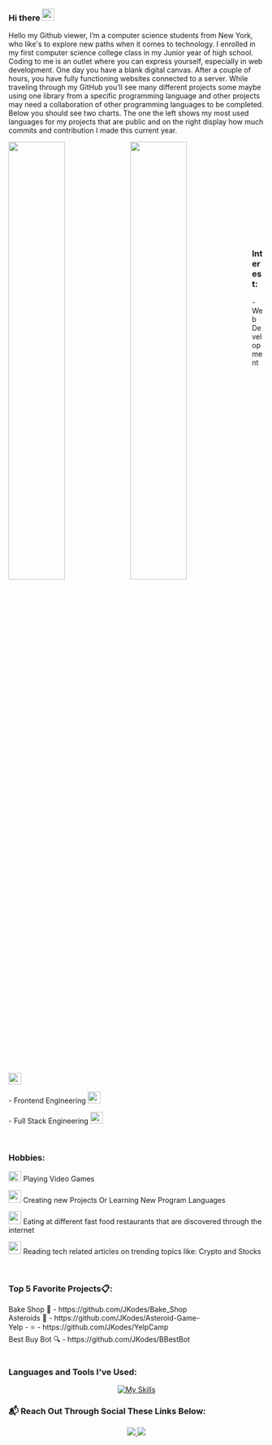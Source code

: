 
<h3> Hi there <img src = "https://user-images.githubusercontent.com/1303154/88677602-1635ba80-d120-11ea-84d8-d263ba5fc3c0.gif" height="24"> </h3>
<p>Hello my Github viewer, I’m a computer science students from New York, who like's to explore new paths when it comes to technology. I enrolled in my first computer science college class in my Junior year of high school. Coding to me is an outlet where you can express yourself, especially in web development. One day you have a blank digital canvas. After a couple of hours, you have fully functioning websites connected to a server. While traveling through my GitHub you’ll see many different projects some maybe using one library from a specific programming language and other projects may need a collaboration of other programming languages to be completed. Below you should see two charts. The one the left shows my most used languages for my projects that are public and on the right display how much commits and contribution I made this current year.</p>

<div>
<img align=left width="47%" src="https://github-readme-stats.vercel.app/api/top-langs/?username=JKodes&layout=compact"/> 
<img align=left width="47%" src="https://github-readme-stats.vercel.app/api?username=JKodes&count_private=true"/>
</div>

<br>
<br>
<br>
<br>
<br>
<br>
<br>
<br>
<br>
<br>
<br>

<h3>Interest:</h3>
<p>- Web Development <img src ="https://user-images.githubusercontent.com/80609091/222038326-a801ea85-60d0-46ec-bd5c-6217cee87450.png"  width="25" height="23"></p>
<p>- Frontend Engineering <img src="https://user-images.githubusercontent.com/80609091/222035816-e2075c26-33b1-4eea-aca3-1ba8463bb334.png" width="25" height="23"></p>
<p>- Full Stack Engineering <img src= "https://user-images.githubusercontent.com/80609091/222032727-b4c8d0e3-ac07-4de8-b6bc-49d9a621d505.png" width="25" height="23"></p>
<br>


<h3>Hobbies:</h3>
<p> <img src="https://user-images.githubusercontent.com/80609091/190884975-b70f5490-88e2-4dee-b569-5a9a67c45193.png" width="25" height="20"> Playing Video Games<p>
<p><img src="https://user-images.githubusercontent.com/80609091/190933142-e34166a9-0248-4840-b1d6-1d40cf4e5859.png" width="25" height="25"> Creating new Projects Or Learning New Program Languages</p>
<p><img src="https://user-images.githubusercontent.com/80609091/190933273-1b0587cc-fffd-463a-91e8-064942fd892c.png" width="25" height="25"> Eating at different fast food restaurants that are discovered through the internet</p>
<p><img src="https://user-images.githubusercontent.com/80609091/190933746-4c476532-d374-4e5a-8164-ceca06d14e03.png"  width="25" height="25"> Reading tech related articles on trending topics like: Crypto and Stocks </p>
<br>

<h3>Top 5 Favorite Projects📋:</h3>
Bake Shop 🎂 - https://github.com/JKodes/Bake_Shop
<br>
Asteroids 🚀 - https://github.com/JKodes/Asteroid-Game-
<br>
Yelp - ⭐ - https://github.com/JKodes/YelpCamp
<br>
Best Buy Bot 🔍 - https://github.com/JKodes/BBestBot

<br>
<br>
<h3>Languages and Tools I've Used:</h3>
<div align="center">
 
[![My Skills](https://skillicons.dev/icons?i=html,css,js,ts,bootstrap,git,github,npm,nodejs,react,materialui,go,postman,py,selenium,django,figma,linux,vim,vscode,mongodb,postgres,nextjs,graphql,redis,ps,rust,webpack,yarn,remix,deno,tauri,heroku,php,docker,express,bash)](https://skillicons.dev)

</div>

<h3> 📬 Reach Out Through Social These Links Below:</h3>

<p align="center">
  <a href="mailto:jawanistanford@gmail.com">
    <img src="https://skillicons.dev/icons?i=gmail" />
  </a>
 <a href="https://www.linkedin.com/in/jawanistanford/">
    <img src="https://skillicons.dev/icons?i=linkedin" />
  </a>
</p>
